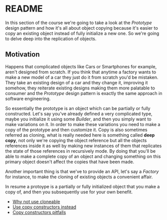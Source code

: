 # README

In this section of the course we're going to take a look at the _Prototype_ design pattern and how it's all about object copying because it's easier to copy an existing object instead of fully initialize a new one. So we're going to delve deep into the replication of objects.

## Motivation

Happens that complicated objects like Cars or Smartphones for example, aren't designed from scratch. If you think that anytime a factory wants to make a new model of a car they just do it from scratch you'd be mistaken. They take an existing design of a car and they change it, improving it somehow, they reiterate existing designs making them more palatable to consumer and the _Prototype_ design pattern is exactly the same approach in software engineering.

So essentially the prototype is an object which can be partially or fully constructed. Let's say you've already defined a very complicated type, maybe you initialize it using some _Builder_, and then you simply want to make variations on it. In order to make these variations you need to make a copy of the prototype and then customize it. Copy is also sometimes referred as cloning, what is really needed here is something called **deep copy**, not only we're copying the object reference but all the objects references inside it as well by making new instances of them that replicates the state of those references in recursively mode. By doing that you'll be able to make a complete copy of an object and changing something on this primary object doesn't affect the copies that have been made.

Another important thing is that we've to provide an API, let's say a _Factory_ for instance, to make the cloning of existing objects a convenient affair.

In resume a protoype is a partially or fully initialized object that you make a copy of, and then you subsequently use for your own benefit.

- [Why not use cloneable](./Why-Not-Use-Cloneable.md)
- [Use copy constructors instead](./Copy-Constructors.md)
- [Copy constructors pitfalls](./Copy-Through-Serialization.md)

